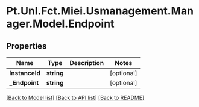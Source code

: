 # Pt.Unl.Fct.Miei.Usmanagement.Manager.Model.Endpoint
## Properties

Name | Type | Description | Notes
------------ | ------------- | ------------- | -------------
**InstanceId** | **string** |  | [optional] 
**_Endpoint** | **string** |  | [optional] 

[[Back to Model list]](../README.md#documentation-for-models) [[Back to API list]](../README.md#documentation-for-api-endpoints) [[Back to README]](../README.md)

